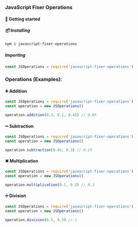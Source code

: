 ### JavaScript Fixer Operations

#### 🚀 Getting started
##### 📦 Installing
```bash
npm i javascript-fixer-operations
```

##### Importing
```js
const JSOperations = require('javascript-fixer-operations')
```

### Operations (Examples):
#### ➕ Addition
```js
const JSOperations = require('javascript-fixer-operations')
const operation = new JSOperations()

operation.addition(0.3, 0.1, 0.45) // 0.85
```

#### ➖ Subtraction
```js
const JSOperations = require('javascript-fixer-operations')
const operation = new JSOperations()

operation.subtraction(0.45, 0.3) // 0.15
```

#### ✖ Multiplication
```js
const JSOperations = require('javascript-fixer-operations')
const operation = new JSOperations()

operation.multiplication(0.1, 0.3) // 0.3
```

#### ➗ Division
```js
const JSOperations = require('javascript-fixer-operations')
const operation = new JSOperations()

operation.division(0.5, 0.5) // 1
```
